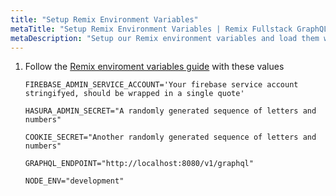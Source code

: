 ```yaml
---
title: "Setup Remix Environment Variables"
metaTitle: "Setup Remix Environment Variables | Remix Fullstack GraphQL Tutorial"
metaDescription: "Setup our Remix environment variables and load them with dotenv"
---
```


1. Follow the [Remix enviroment variables guide](https://remix.run/docs/en/v1/guides/envvars#server-environment-variables) with these values

   ```env
   FIREBASE_ADMIN_SERVICE_ACCOUNT='Your firebase service account stringifyed, should be wrapped in a single quote'

   HASURA_ADMIN_SECRET="A randomly generated sequence of letters and numbers"

   COOKIE_SECRET="Another randomly generated sequence of letters and numbers"

   GRAPHQL_ENDPOINT="http://localhost:8080/v1/graphql"

   NODE_ENV="development"
   ```
